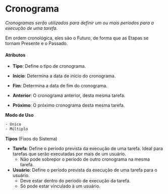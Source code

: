 # Cronograma

*Cronogramas serão utilizados para definir um ou mais períodos para a execução de uma tarefa.*

Em ordem cronológica, eles são o Futuro, de forma que as Etapas se tornam Presente e o Passado.

#### Atributos

- **Tipo**: Define o tipo de cronograma.

- **Inicio**: Determina a data de inicio do cronograma.
- **Fim**: Determina a data de fim do cronograma.
- **Anterior**: O cronograma anterior, desta mesma tarefa.
- **Próximo**: O próximo cronograma desta mesma tarefa.

**Modo de Uso**

```sh
- Único
- Múltiplo
```

**Tipos** (Fixos do Sistema)

* **Tarefa**: Define o período prevista da execução de uma tarefa. Ideal para tarefas que serão executadas por mais de um usuário.
  * Não pode sobrepor o período de outro cronograma na mesma tarefa.
* **Usuário**: Define o período prevista da execução de uma tarefa para o usuário. 
  * Deve estar dentro do período de execução da tarefa.
  * Só pode estar vinculado à um usuário.